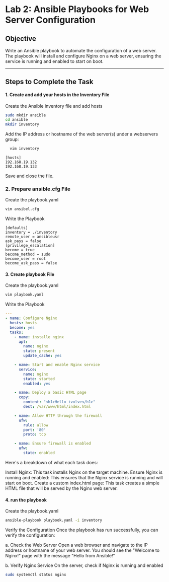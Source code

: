 # Lab 2: Ansible Playbooks for Web Server Configuration

## Objective
Write an Ansible playbook to automate the configuration of a web server. The playbook will install and configure Nginx on a web server, ensuring the service is running and enabled to start on boot.

---

## Steps to Complete the Task

#### 1. **Create and add your hosts in the Inventory File**
Create the  Ansible inventory file and add hosts
   ```bash
   sudo mkdir ansible
   cd ansible
   mkdir inventory
   ```
Add the IP address or hostname of the web server(s) under a webservers group:
 ```bash
   vim inventory
   ```
```plain-text
[hosts]
192.168.19.132
192.168.19.133
```
Save and close the file.

### 2. **Prepare ansible.cfg File**


Create the  playbook.yaml
   ```bash
   vim ansibel.cfg
```
Write the Playbook
```plain-text
[defaults]
inventory = ./inventory
remote_user = ansibleusr
ask_pass = false
[privilege_escalation]
become = true
become_method = sudo
become_user = root
become_ask_pass = false

```

#### 3. **Create playbook File**
Create the  playbook.yaml
   ```bash
   vim playbook.yaml
```
Write the Playbook
```yaml
---
- name: Configure Nginx
  hosts: hosts
  become: yes
  tasks:
    - name: installe nginx
      apt:
        name: nginx
        state: present
        update_cache: yes

    - name: Start and enable Nginx service
      service:
        name: nginx
        state: started
        enabled: yes

    - name: Deploy a basic HTML page
      copy:
        content: "<h1>Hello ivolve</h1>"
        dest: /var/www/html/index.html

    - name: Allow HTTP through the firewall
      ufw:
        rule: allow
        port: '80'
        proto: tcp

    - name: Ensure firewall is enabled
      ufw:
        state: enabled
```
Here's a breakdown of what each task does:

Install Nginx: This task installs Nginx on the target machine.
Ensure Nginx is running and enabled: This ensures that the Nginx service is running and will start on boot.
Create a custom index.html page: This task creates a simple HTML file that will be served by the Nginx web server.

#### 4. **run the playbook**
Create the  playbook.yaml
   ```bash
   ansible-playbook playbook.yaml -i inventory
```

Verify the Configuration
Once the playbook has run successfully, you can verify the configuration:

a. Check the Web Server
Open a web browser and navigate to the IP address or hostname of your web server. You should see the "Welcome to Nginx!" page with the message "Hello from Ansible!"

b. Verify Nginx Service
On the server, check if Nginx is running and enabled
```bash
sudo systemctl status nginx
```

















